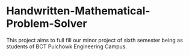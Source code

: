 # Handwritten-Mathematical-Problem-Solver
This project aims to full fill our minor project of sixth semester being as students of BCT Pulchowk Engineering Campus.

